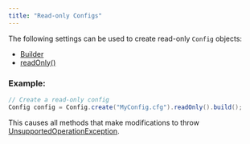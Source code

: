 ```yaml
---
title: "Read-only Configs"
---
```


The following settings can be used to create read-only `Config` objects:
- [Builder](../apidocs/org/apache/juneau/config/Config/Builder.html)
- [readOnly()](../apidocs/org/apache/juneau/config/Config/Builder.html#readOnly())

### Example:


```java
// Create a read-only config
Config config = Config.create("MyConfig.cfg").readOnly().build();
```


This causes all methods that make modifications to throw [UnsupportedOperationException](../apidocs/java/lang/UnsupportedOperationException.html).
